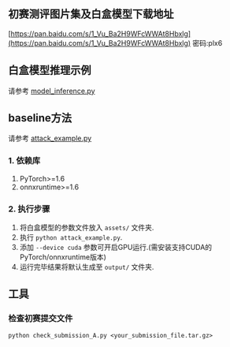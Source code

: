 
## 初赛测评图片集及白盒模型下载地址

[https://pan.baidu.com/s/1_Vu_Ba2H9WFcWWAt8Hbxlg](https://pan.baidu.com/s/1_Vu_Ba2H9WFcWWAt8Hbxlg)  密码:plx6

## 白盒模型推理示例

请参考 [model_inference.py](model_inference.py#L15)

## baseline方法

请参考 [attack_example.py](attack_example.py)



### 1. 依赖库

1. PyTorch>=1.6
2. onnxruntime>=1.6

### 2. 执行步骤

1. 将白盒模型的参数文件放入 ``assets/`` 文件夹.
2. 执行 ``python attack_example.py``.
3. 添加 ``--device cuda`` 参数可开启GPU运行.(需安装支持CUDA的PyTorch/onnxruntime版本)
4. 运行完毕结果将默认生成至 ``output/`` 文件夹.


## 工具

### 检查初赛提交文件

```
python check_submission_A.py <your_submission_file.tar.gz>
```
